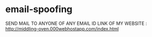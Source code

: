 # email-spoofing

SEND MAIL TO ANYONE OF ANY EMAIL ID 
LINK OF MY WEBSITE : http://middling-oven.000webhostapp.com/index.html
